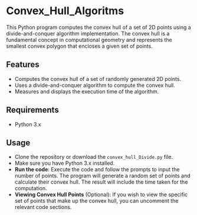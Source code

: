 # Convex_Hull_Algoritms

This Python program computes the convex hull of a set of 2D points using a divide-and-conquer algorithm implementation. The convex hull is a fundamental concept in computational geometry and represents the smallest convex polygon that encloses a given set of points.

## Features

- Computes the convex hull of a set of randomly generated 2D points.
- Uses a divide-and-conquer algorithm to compute the convex hull.
- Measures and displays the execution time of the algorithm.

## Requirements

- Python 3.x

## Usage

- Clone the repository or download the `convex_hull_Divide.py` file.
-  Make sure you have Python 3.x installed.
-   **Run the code**: Execute the code and follow the prompts to input the number of points. The program will generate a random set of points and calculate their convex hull. The result will include the time taken for the computation.
-  **Viewing Convex Hull Points** (Optional): If you wish to view the specific set of points that make up the convex hull, you can uncomment the relevant code sections.
